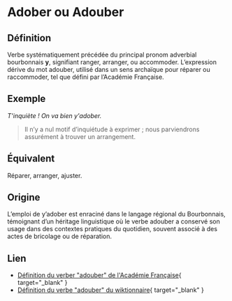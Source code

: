 # Adober ou Adouber

## Définition

Verbe systématiquement précédée du principal pronom adverbial bourbonnais **y**, signifiant ranger, arranger, ou accommoder. L’expression dérive du mot adouber, utilisé dans un sens archaïque pour réparer ou raccommoder, tel que défini par l’Académie Française.

## Exemple

_T'inquiète ! On va bien y'adober._
> Il n’y a nul motif d’inquiétude à exprimer ; nous parviendrons assurément à trouver un arrangement.

## Équivalent

Réparer, arranger, ajuster.

## Origine

L’emploi de y’adober est enraciné dans le langage régional du Bourbonnais, témoignant d’un héritage linguistique où le verbe adouber a conservé son usage dans des contextes pratiques du quotidien, souvent associé à des actes de bricolage ou de réparation.

## Lien

* [Définition du verber "adouber" de l'Académie Française](https://www.dictionnaire-academie.fr/article/A9A0594){ target="_blank" }
* [Définition du verbe "adouber" du wiktionnaire](https://fr.wiktionary.org/wiki/adouber#fro){ target="_blank" }
